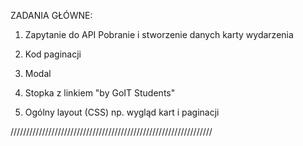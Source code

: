 ZADANIA GŁÓWNE:

1. Zapytanie do API Pobranie i stworzenie danych karty wydarzenia

2. Kod paginacji

3. Modal

4. Stopka z linkiem "by GoIT Students"

5. Ogólny layout (CSS) np. wygląd kart i paginacji

////////////////////////////////////////////////////////////////
